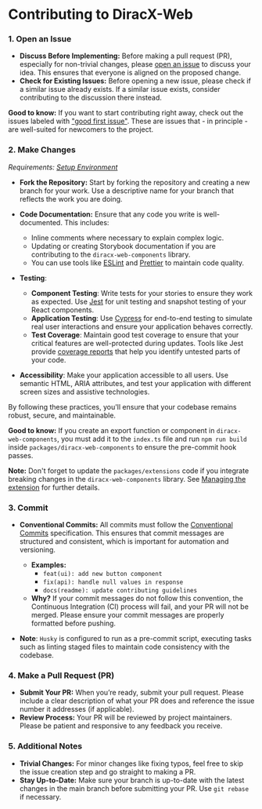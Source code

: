 # Contributing to DiracX-Web

### 1. Open an Issue

- **Discuss Before Implementing:** Before making a pull request (PR), especially for non-trivial changes, please [open an issue](https://github.com/DIRACGrid/diracx-web/issues) to discuss your idea. This ensures that everyone is aligned on the proposed change.
- **Check for Existing Issues:** Before opening a new issue, please check if a similar issue already exists. If a similar issue exists, consider contributing to the discussion there instead.

**Good to know:** If you want to start contributing right away, check out the issues labeled with ["good first issue"](https://github.com/DIRACGrid/diracx-web/labels/good%20first%20issue). These are issues that - in principle - are well-suited for newcomers to the project.

### 2. Make Changes

*Requirements: [Setup Environment](setup_environment.md)*

- **Fork the Repository:** Start by forking the repository and creating a new branch for your work. Use a descriptive name for your branch that reflects the work you are doing.

- **Code Documentation:** Ensure that any code you write is well-documented. This includes:
  - Inline comments where necessary to explain complex logic.
  - Updating or creating Storybook documentation if you are contributing to the `diracx-web-components` library.
  - You can use tools like [ESLint](https://eslint.org/) and [Prettier](https://prettier.io/) to maintain code quality.

- **Testing**:

  - **Component Testing**: Write tests for your stories to ensure they work as expected. Use [Jest](https://jestjs.io/) for unit testing and snapshot testing of your React components.
  - **Application Testing**: Use [Cypress](https://www.cypress.io/) for end-to-end testing to simulate real user interactions and ensure your application behaves correctly.
  - **Test Coverage**: Maintain good test coverage to ensure that your critical features are well-protected during updates. Tools like Jest provide [coverage reports](https://jestjs.io/docs/code-coverage) that help you identify untested parts of your code.

- **Accessibility**: Make your application accessible to all users. Use semantic HTML, ARIA attributes, and test your application with different screen sizes and assistive technologies.

By following these practices, you'll ensure that your codebase remains robust, secure, and maintainable.

**Good to know:** If you create an export function or component in `diracx-web-components`, you must add it to the `index.ts` file and run `npm run build` inside `packages/diracx-web-components` to ensure the pre-commit hook passes.

**Note:** Don't forget to update the `packages/extensions` code if you integrate breaking changes in the `diracx-web-components` library. See [Managing the extension](manage_extension.md) for further details. 

### 3. Commit

- **Conventional Commits:** All commits must follow the [Conventional Commits](https://www.conventionalcommits.org/) specification. This ensures that commit messages are structured and consistent, which is important for automation and versioning.
  - **Examples:**
    - `feat(ui): add new button component`
    - `fix(api): handle null values in response`
    - `docs(readme): update contributing guidelines`
  - **Why?** If your commit messages do not follow this convention, the Continuous Integration (CI) process will fail, and your PR will not be merged. Please ensure your commit messages are properly formatted before pushing.

- **Note**: `Husky` is configured to run as a pre-commit script, executing tasks such as linting staged files to maintain code consistency with the codebase.


### 4. Make a Pull Request (PR)

- **Submit Your PR:** When you’re ready, submit your pull request. Please include a clear description of what your PR does and reference the issue number it addresses (if applicable).
- **Review Process:** Your PR will be reviewed by project maintainers. Please be patient and responsive to any feedback you receive.

### 5. Additional Notes

- **Trivial Changes:** For minor changes like fixing typos, feel free to skip the issue creation step and go straight to making a PR.
- **Stay Up-to-Date:** Make sure your branch is up-to-date with the latest changes in the main branch before submitting your PR. Use `git rebase` if necessary.